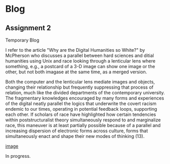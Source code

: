 #  Blog

## Assignment 2

Temporary Blog

I refer to the article "Why are the Digital Humanities so White?" by McPherson who discusses a parallel between hard sciences and ditial humanities using Unix and race looking through a lenticular lens where something, e.g., a postcard of a 3-D image can show one image or the other, but not both imagase at the same time, as a merged version. 

Both the computer and the lenticular lens mediate images and objects, changing their relationship but frequently suppressing that process of relation, much like the divided departments of the contemporary university. The fragmentary knowledges encouraged by many forms and experiences of the digital neatly parallel the logics that underwrite the covert racism endemic to our times, operating in potential feedback loops, supporting each other. If scholars of race have highlighted how certain tendencies within poststructuralist theory simultaneously respond to and marginalize race, this maneuver is at least partially possible because of a parallel and increasing dispersion of electronic forms across culture, forms that simultaneously enact and shape their new modes of thinking (13).


[image](https://github.com/rustenburgJ/IASC-2P02/blob/master/images/words-voyant-tools.jpg)



In progress.
